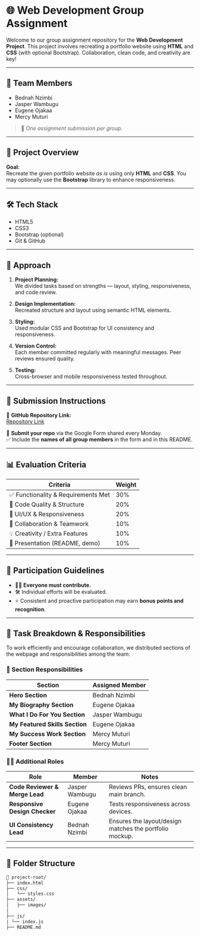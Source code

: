 # 🌐 Web Development Group Assignment

Welcome to our group assignment repository for the **Web Development Project**. This project involves recreating a portfolio website using **HTML** and **CSS** (with optional Bootstrap). Collaboration, clean code, and creativity are key!

---

## 👥 Team Members

- Bednah Nzimbi  
- Jasper Wambugu  
- Eugene Ojakaa  
- Mercy	Muturi 

> 📌 *One assignment submission per group.*

---

## 🚀 Project Overview

**Goal:**  
Recreate the given portfolio website *as is* using only **HTML** and **CSS**. You may optionally use the **Bootstrap** library to enhance responsiveness.

---

## 🛠️ Tech Stack

- HTML5  
- CSS3  
- Bootstrap (optional)  
- Git & GitHub

---

## 🧠 Approach

1. **Project Planning:**  
   We divided tasks based on strengths — layout, styling, responsiveness, and code review.

2. **Design Implementation:**  
   Recreated structure and layout using semantic HTML elements.

3. **Styling:**  
   Used modular CSS and Bootstrap for UI consistency and responsiveness.

4. **Version Control:**  
   Each member committed regularly with meaningful messages. Peer reviews ensured quality.

5. **Testing:**  
   Cross-browser and mobile responsiveness tested throughout.

---

## 📝 Submission Instructions

🔗 **GitHub Repository Link:**  
[Repository Link](https://github.com/JAS-D98/plp-Web-Development-Group-Assignment)

📄 **Submit your repo** via the Google Form shared every Monday.  
✅ Include the **names of all group members** in the form and in this README.

---

## 📊 Evaluation Criteria

| Criteria                        | Weight  |
|--------------------------------|---------|
| ✅ Functionality & Requirements Met | 30%     |
| 🧹 Code Quality & Structure        | 20%     |
| 🎨 UI/UX & Responsiveness         | 20%     |
| 🤝 Collaboration & Teamwork       | 10%     |
| 💡 Creativity / Extra Features    | 10%     |
| 📄 Presentation (README, demo)    | 10%     |

---

## 📣 Participation Guidelines

- 👨‍💻 **Everyone must contribute.**  
- 🛠️ Individual efforts will be evaluated.  
- ⭐ Consistent and proactive participation may earn **bonus points and recognition**.

---

## 🔧 Task Breakdown & Responsibilities

To work efficiently and encourage collaboration, we distributed sections of the webpage and responsibilities among the team:

### 💼 Section Responsibilities

| Section                      | Assigned Member     
|-----------------------------|---------------------|
| **Hero Section**            | Bednah Nzimbi       | 
| **My Biography Section**    | Eugene Ojakaa        | 
| **What I Do For You Section** | Jasper Wambugu     |  
| **My Featured Skills Section** | Eugene Ojakaa     |
| **My Success Work Section** | Mercy	Muturi       | 
| **Footer Section**          | Mercy	Muturi      | 

### 👨‍💻 Additional Roles

| Role                        | Member              | Notes |
|-----------------------------|---------------------|-------|
| **Code Reviewer & Merge Lead** | Jasper Wambugu   | Reviews PRs, ensures clean main branch. |
| **Responsive Design Checker**  | Eugene Ojakaa     | Tests responsiveness across devices. |
| **UI Consistency Lead**        | Bednah Nzimbi     | Ensures the layout/design matches the portfolio mockup.|

---

## 📂 Folder Structure

```bash
📁 project-root/
├── index.html
├── css/
│   └── styles.css
├── assets/
│   ├── images/
│ 
├── js/  
| └── index.js     
├── README.md
